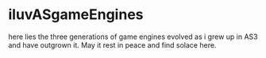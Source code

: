 # iluvASgameEngines
here lies the three generations of game engines evolved as i grew up in AS3 and have outgrown it. May it rest in peace and find solace here.
